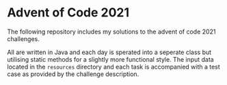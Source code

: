 # Advent of Code 2021

The following repository includes my solutions to the advent of code 2021
challenges.

All are written in Java and each day is sperated into a seperate
class but utilising static methods for a slightly more functional style. The
input data located in the `resources` directory and each task is accompanied
with a test case as provided by the challenge description.

